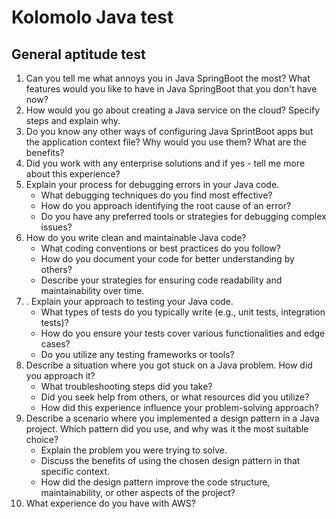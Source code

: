 # Kolomolo Java test

## General aptitude test

1. Can you tell me what annoys you in Java SpringBoot the most? What features would you like to have in Java SpringBoot that you don't have now?
1. How would you go about creating a Java service on the cloud? Specify steps and explain why.
1. Do you know any other ways of configuring Java SprintBoot apps but the application context file? Why would you use them? What are the benefits?
1. Did you work with any enterprise solutions and if yes - tell me more about this experience?
1. Explain your process for debugging errors in your Java code.
   -  What debugging techniques do you find most effective?
   - How do you approach identifying the root cause of an error?
   - Do you have any preferred tools or strategies for debugging complex issues?
1. How do you write clean and maintainable Java code?
   - What coding conventions or best practices do you follow?
   - How do you document your code for better understanding by others?
   - Describe your strategies for ensuring code readability and maintainability over time.
1. . Explain your approach to testing your Java code.
   - What types of tests do you typically write (e.g., unit tests, integration tests)?
   - How do you ensure your tests cover various functionalities and edge cases?
   - Do you utilize any testing frameworks or tools?
1. Describe a situation where you got stuck on a Java problem. How did you approach it?
   - What troubleshooting steps did you take?
   - Did you seek help from others, or what resources did you utilize?
   - How did this experience influence your problem-solving approach?
1. Describe a scenario where you implemented a design pattern in a Java project. Which pattern did you use, and why was it the most suitable choice?
   - Explain the problem you were trying to solve.
   - Discuss the benefits of using the chosen design pattern in that specific context.
   - How did the design pattern improve the code structure, maintainability, or other aspects of the project?
1. What experience do you have with AWS?


